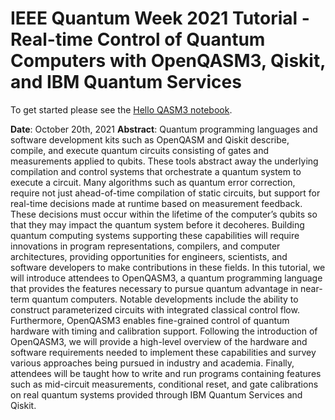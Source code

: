 # IEEE Quantum Week 2021 Tutorial - Real-time Control of Quantum Computers with OpenQASM3, Qiskit, and IBM Quantum Services

To get started please see the [Hello QASM3 notebook](./Hello-OpenQASM3.ipynb).

**Date**: October 20th, 2021
**Abstract**: Quantum programming languages and software development kits such as OpenQASM and Qiskit describe, compile, and execute quantum circuits consisting of gates and measurements applied to qubits. These tools abstract away the underlying compilation and control systems that orchestrate a quantum system to execute a circuit. Many algorithms such as quantum error correction, require not just ahead-of-time compilation of static circuits, but support for real-time decisions made at runtime based on measurement feedback. These decisions must occur within the lifetime of the computer’s qubits so that they may impact the quantum system before it decoheres. Building quantum computing systems supporting these capabilities will require innovations in program representations, compilers, and computer architectures, providing opportunities for engineers, scientists, and software developers to make contributions in these fields. In this tutorial, we will introduce attendees to OpenQASM3, a quantum programming language that provides the features necessary to pursue quantum advantage in near-term quantum computers. Notable developments include the ability to construct parameterized circuits with integrated classical control flow. Furthermore, OpenQASM3 enables fine-grained control of quantum hardware with timing and calibration support. Following the introduction of OpenQASM3, we will provide a high-level overview of the hardware and software requirements needed to implement these capabilities and survey various approaches being pursued in industry and academia. Finally, attendees will be taught how to write and run programs containing features such as mid-circuit measurements, conditional reset, and gate calibrations on real quantum systems provided through IBM Quantum Services and Qiskit.
